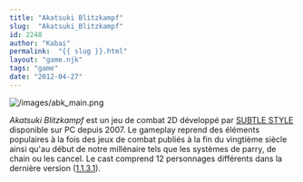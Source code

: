 ```yaml
---
title: "Akatsuki Blitzkampf"
slug:  "Akatsuki_Blitzkampf"
id: 2248
author: "Kabai"
permalink:  "{{ slug }}.html"
layout: "game.njk"
tags: "game"
date: "2012-04-27"
---
```


![](/images/abk_main.png "/images/abk_main.png")

*Akatsuki Blitzkampf* est un jeu de combat 2D développé par [SUBTLE
STYLE](http://subtlestyle.net/) disponible sur PC depuis 2007. Le
gameplay reprend des éléments populaires à la fois des jeux de combat
publiés à la fin du vingtième siècle ainsi qu'au début de notre
millénaire tels que les systèmes de parry, de chain ou les cancel. Le
cast comprend 12 personnages différents dans la dernière version
([1.1.3.1](http://subtlestyle.net/bk_patch1131sp1.zip)).
